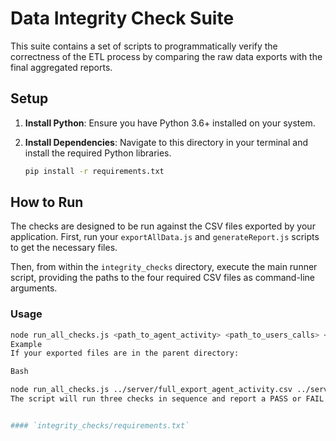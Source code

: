 # Data Integrity Check Suite

This suite contains a set of scripts to programmatically verify the correctness of the ETL process by comparing the raw data exports with the final aggregated reports.

## Setup

1.  **Install Python**: Ensure you have Python 3.6+ installed on your system.
2.  **Install Dependencies**: Navigate to this directory in your terminal and install the required Python libraries.

    ```bash
    pip install -r requirements.txt
    ```

## How to Run

The checks are designed to be run against the CSV files exported by your application. First, run your `exportAllData.js` and `generateReport.js` scripts to get the necessary files.

Then, from within the `integrity_checks` directory, execute the main runner script, providing the paths to the four required CSV files as command-line arguments.

### Usage

```bash
node run_all_checks.js <path_to_agent_activity> <path_to_users_calls> <path_to_agent_events> <path_to_final_report>
Example
If your exported files are in the parent directory:

Bash

node run_all_checks.js ../server/full_export_agent_activity.csv ../server/full_export_users_calls.csv ../server/full_export_agent_events.csv ../server/report_hourly_2025-09-07.csv
The script will run three checks in sequence and report a PASS or FAIL for each.


#### `integrity_checks/requirements.txt`